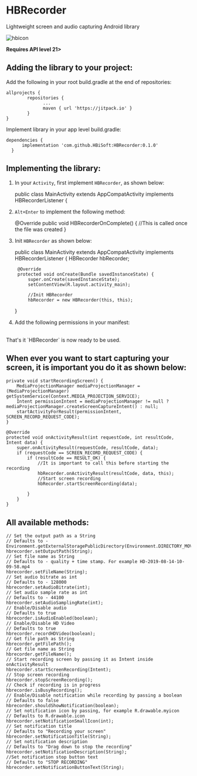 # HBRecorder
Lightweight screen and audio capturing Android library

![hbicon](https://user-images.githubusercontent.com/35602540/63006287-7df6e500-be7e-11e9-82b6-40814d8201df.png)


**Requires API level 21>**


**Adding the library to your project:**
---
Add the following in your root build.gradle at the end of repositories:

    allprojects {
		    repositories {
			      ...
			      maven { url 'https://jitpack.io' }
		    }
    }
    
Implement library in your app level build.gradle:

    dependencies {
	      implementation 'com.github.HBiSoft:HBRecorder:0.1.0'
	  }
    

**Implementing the library:**
--- 
1. In your `Activity`, first implement `HBRecorder`, as shown below:

    public class MainActivity extends AppCompatActivity implements HBRecorderListener {
    
2. `Alt+Enter` to implement the following method:

    @Override
    public void HBRecorderOnComplete() {
        //This is called once the file was created
    }
    
3. Init `HBRecorder` as shown below:

    public class MainActivity extends AppCompatActivity implements HBRecorderListener {
        HBRecorder hbRecorder;
    
        @Override
        protected void onCreate(Bundle savedInstanceState) {
            super.onCreate(savedInstanceState);
            setContentView(R.layout.activity_main);     

            //Init HBRecorder
            hbRecorder = new HBRecorder(this, this);        

    }
    
4. Add the following permissions in your manifest:

    <uses-permission android:name="android.permission.WRITE_EXTERNAL_STORAGE" />
    <uses-permission android:name="android.permission.WRITE_INTERNAL_STORAGE" />
    <uses-permission android:name="android.permission.RECORD_AUDIO" />
    <!--This is only necessary if you are displaying notifications-->
    <uses-permission android:name="android.permission.FOREGROUND_SERVICE" />
</br>    
That's it `HBRecorder` is now ready to be used.


When ever you want to start capturing your screen, it is important you do it as shown below:
---
    private void startRecordingScreen() {
        MediaProjectionManager mediaProjectionManager = (MediaProjectionManager) getSystemService(Context.MEDIA_PROJECTION_SERVICE);
        Intent permissionIntent = mediaProjectionManager != null ? mediaProjectionManager.createScreenCaptureIntent() : null;
        startActivityForResult(permissionIntent, SCREEN_RECORD_REQUEST_CODE);
    }
    
    @Override
    protected void onActivityResult(int requestCode, int resultCode, Intent data) {
        super.onActivityResult(requestCode, resultCode, data);
        if (requestCode == SCREEN_RECORD_REQUEST_CODE) {
            if (resultCode == RESULT_OK) {
                //It is important to call this before starting the recording
                hbRecorder.onActivityResult(resultCode, data, this);
                //Start screen recording
                hbRecorder.startScreenRecording(data);

            }
        }
    }



All available methods:
---
    // Set the output path as a String
    // Defaults to - Environment.getExternalStoragePublicDirectory(Environment.DIRECTORY_MOVIES)
    hbrecorder.setOutputPath(String);
    // Set file name as String
    // Defaults to - quality + time stamp. For example HD-2019-08-14-10-09-58.mp4
    hbrecorder.setFileName(String);
    // Set audio bitrate as int
    // Defaults to - 128000
    hbrecorder.setAudioBitrate(int);
    // Set audio sample rate as int 
    // Defaults to - 44100
    hbrecorder.setAudioSamplingRate(int);
    // Enable/Disable audio
    // Defaults to true
    hbrecorder.isAudioEnabled(boolean);
    // Enable/Disable HD Video
    // Defaults to true
    hbrecorder.recordHDVideo(boolean);
    // Get file path as String
    hbrecorder.getFilePath();
    // Get file name as String
    hbrecorder.getFileName();
    // Start recording screen by passing it as Intent inside onActivityResult
    hbrecorder.startScreenRecording(Intent);
    // Stop screen recording
    hbrecorder.stopScreenRecording();
    // Check if recording is in progress
    hbrecorder.isBusyRecording();
    // Enable/Disable notification while recording by passing a boolean
    // Defaults to false
    hbrecorder.shouldShowNotification(boolean);
    // Set notification icon by passing, for example R.drawable.myicon
    // Defaults to R.drawable.icon
    hbrecorder.setNotificationSmallIcon(int);
    // Set notification title 
    // Defaults to "Recording your screen"
    hbrecorder.setNotificationTitle(String);
    // Set notification description
    // Defaults to "Drag down to stop the recording"
    hbrecorder.setNotificationDescription(String);
    //Set notification stop button text
    // Defaults to "STOP RECORDING"
    hbrecorder.setNotificationButtonText(String);
    
    

    
    
    
